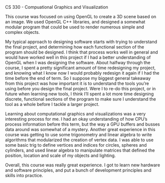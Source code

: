 CS 330 - Compuational Graphics and Visualization

This course was focused on using OpenGL to create a 3D scene based on an image. We used OpenGL C++ libraries, and designed a somewhat modular program that could be used to render numerous simple and complex objects.

My typical approach to designing software starts with trying to understand the final project, and determining how each functional section of the program should be designed. I think that process works well in general and would have worked well in this project if I had a better understanding of OpenGL when I was designing the software. About halfway through the course, I spent a pretty significant amount of time redesigning my project, and knowing what I know now I would probably redesign it again if I had the time before the end of term. So I suppose my biggest general takeaway from this project was how important it is to understand the tools you’re using before you design the final project. Were I to re-do this project, or in future when learning new tools, I think I’ll spent a lot more time designing discrete, functional sections of the program to make sure I understand the tool as a whole before I tackle a larger project. 

Learning about computational graphics and visualizations was a very interesting process for me. I had an okay understanding of how CPU’s process information before this term, but the way a GPU buffers and busses data around was somewhat of a mystery. Another great experience in this course was getting to use some trigonometry and linear algebra to write algorithms that modularized the creation of vertex data. I was able to use some basic trig to define vertices and indices for circles, spheres and cylinders, and used linear algebra to manipulate matrices that defined the position, location and scale of my objects and lighting. 

Overall, this course was really great experience. I got to learn new hardware and software principles, and put a bunch of development principles and skills into practice. 
